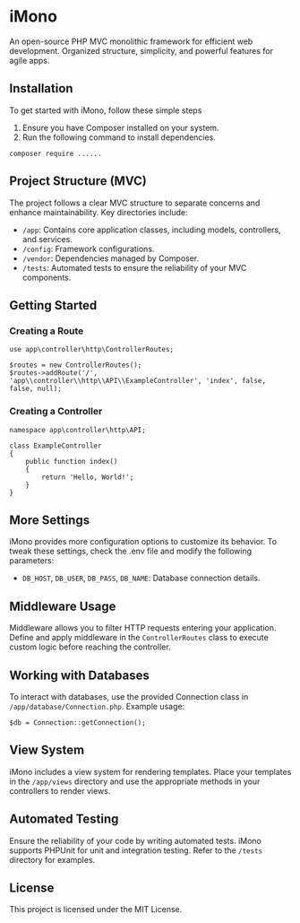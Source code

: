 # iMono
An open-source PHP MVC monolithic framework for efficient web development. Organized structure, simplicity, and powerful features for agile apps.

## Installation
To get started with iMono, follow these simple steps

1. Ensure you have Composer installed on your system.
2. Run the following command to install dependencies.

```
composer require ......
```

## Project Structure (MVC)
The project follows a clear MVC structure to separate concerns and enhance maintainability. Key directories include:
- ```/app```: Contains core application classes, including models, controllers, and services.
- ```/config```: Framework configurations.
- ```/vendor```: Dependencies managed by Composer.
- ```/tests```: Automated tests to ensure the reliability of your MVC components.

## Getting Started
### Creating a Route
```
use app\controller\http\ControllerRoutes;

$routes = new ControllerRoutes();
$routes->addRoute('/', 'app\\controller\\http\\API\\ExampleController', 'index', false, false, null);
```
### Creating a Controller
```
namespace app\controller\http\API;

class ExampleController
{
    public function index()
    {
        return 'Hello, World!';
    }
}
```

## More Settings
iMono provides more configuration options to customize its behavior. To tweak these settings, check the .env file and modify the following parameters:
- ```DB_HOST```, ```DB_USER```, ```DB_PASS```, ```DB_NAME```: Database connection details.

## Middleware Usage
Middleware allows you to filter HTTP requests entering your application. Define and apply middleware in the ```ControllerRoutes``` class to execute custom logic before reaching the controller.

## Working with Databases
To interact with databases, use the provided Connection class in ```/app/database/Connection.php```. Example usage:
```
$db = Connection::getConnection();
```

## View System
iMono includes a view system for rendering templates. Place your templates in the ```/app/views``` directory and use the appropriate methods in your controllers to render views.

## Automated Testing
Ensure the reliability of your code by writing automated tests. iMono supports PHPUnit for unit and integration testing. Refer to the ```/tests``` directory for examples.

## License
This project is licensed under the MIT License.
